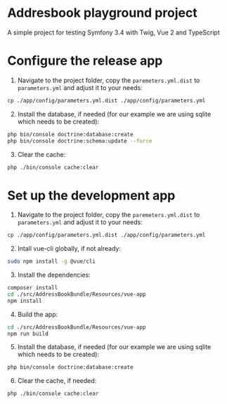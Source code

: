 Addresbook playground project
========================
A simple project for testing Symfony 3.4 with Twig, Vue 2 and TypeScript

# Configure the release app
1. Navigate to the project folder, copy the ``paremeters.yml.dist`` to ``parameters.yml`` and adjust it to your needs:
```bash
cp ./app/config/parameters.yml.dist ./app/config/parameters.yml
```
2. Install the database, if needed (for our example we are using sqlite which needs to be created):
```bash
php bin/console doctrine:database:create
php bin/console doctrine:schema:update --force
```
3. Clear the cache:
```bash
php ./bin/console cache:clear
```

# Set up the development app
1. Navigate to the project folder, copy the ``paremeters.yml.dist`` to ``parameters.yml`` and adjust it to your needs:
```bash
cp ./app/config/parameters.yml.dist ./app/config/parameters.yml
```
2. Intall vue-cli globally, if not already:
```bash
sudo npm install -g @vue/cli
```
3. Install the dependencies:
```bash
composer install
cd ./src/AddressBookBundle/Resources/vue-app
npm install
```
4. Build the app:
```bash
cd ./src/AddressBookBundle/Resources/vue-app
npm run build
```
5. Install the database, if needed (for our example we are using sqlite which needs to be created):
```bash
php bin/console doctrine:database:create
```
6. Clear the cache, if needed:
```bash
php ./bin/console cache:clear
```

